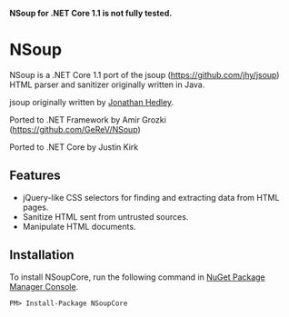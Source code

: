 **NSoup for .NET Core 1.1 is not fully tested.**

# NSoup
NSoup is a .NET Core 1.1 port of the jsoup (https://github.com/jhy/jsoup) HTML parser and sanitizer originally written in Java.

jsoup originally written by [Jonathan Hedley](https://github.com/jhy).

Ported to .NET Framework by Amir Grozki (https://github.com/GeReV/NSoup)

Ported to .NET Core by Justin Kirk

## Features

- jQuery-like CSS selectors for finding and extracting data from HTML pages.
- Sanitize HTML sent from untrusted sources.
- Manipulate HTML documents.

## Installation

To install NSoupCore, run the following command in [NuGet Package Manager Console](http://docs.nuget.org/docs/start-here/using-the-package-manager-console).

```
PM> Install-Package NSoupCore
```
